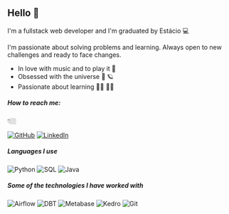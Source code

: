 ## Hello 👋

I'm a fullstack web developer and I'm graduated by Estácio 💻

I'm passionate about solving problems and learning. Always open to new challenges and ready to face changes.

- In love with music and to play it 🎸 
- Obsessed with the universe 🌌 🪐
- Passionate about learning 👨‍🎓 👨‍💻

##### How to reach me: 
👇🏼

<p align="left">
 <a href="https://github.com/ericsonmatheus"><img src="https://img.shields.io/github/followers/ericsonmatheus.svg?label=GitHub&style=social" alt="GitHub"></a>
 <a href="https://www.linkedin.com/in/ericson-matheus/"><img src="https://img.shields.io/badge/LinkedIn--_.svg?style=social&logo=linkedin" alt="LinkedIn"></a>
</p>


##### Languages I use

![Python](https://img.shields.io/badge/-Python-000000?style=flat&logo=python)
![SQL](https://img.shields.io/badge/-SQL-000000?style=flat&logo=postgresql)
![Java](https://img.shields.io/badge/-Java-000000?style=flat&logo=java)

##### Some of the technologies I have worked with

![Airflow](https://img.shields.io/badge/-Airflow-222222?style=flat&logo=airflow)
![DBT](https://img.shields.io/badge/-dbt-222222?style=flat&logo=dbt)
![Metabase](https://img.shields.io/badge/-Metabase-222222?style=flat&logo=metabase)
![Kedro](https://img.shields.io/badge/-Kedro-222222?style=flat&logo=kedro)
![Git](https://img.shields.io/badge/-Git-222222?style=flat&logo=git&logoColor=F05032)
